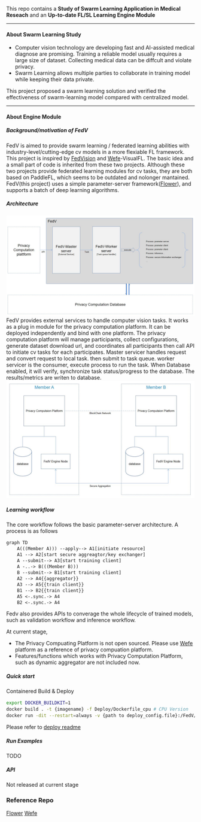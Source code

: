 This repo contains a **Study of Swarm Learning Application in Medical Reseach** and an **Up-to-date FL/SL Learning Engine Module**
___
#### About Swarm Learning Study
- Computer vision technology are developing fast and AI-assisted medical diagnose are promising. Training a reliable model usually requires a large size of dataset. Collecting medical data can be diffcult and violate privacy.
- Swarm Learning allows multiple parties to collaborate in training model while keeping their data private.

This project proposed a swarm learning solution and verified the effectiveness of swarm-learning model compared with centralized model.


___
#### About Engine Module 

##### Background/motivation of FedV
FedV is aimed to provide swarm learning / federated learning abilities with industry-level/cutting-edge cv models in a more flexiable FL framework.
This project is inspired by  [FedVision](https://github.com/FederatedAI/FedVision) and [Wefe](https://github.com/tianmiantech/WeFe)-VisualFL. The basic idea and a small part of code is inherited from these two projects. Although these two projects provide federated learning modules for cv tasks, they are both based on PaddleFL, which seems to be outdated and nolonger mantained. FedV(this project) uses a simple parameter-server framework([Flower]((https://github.com/adap/flower))), and supports a batch of deep learning algorithms.
##### Architecture
![arch](./VisualFederated/arch.JPG)
FedV provides external services to handle computer vision tasks. It works as a plug in module for the privacy computation platform. It can be deployed independently and bind with one platform. The privacy computation platform will manage participants, collect configurations, generate dataset download url, and coordinates all participants then call API to initiate cv tasks for each participates. 
Master servicer handles request and convert request to local task. then submit to task queue. worker servicer is the consumer, execute process to run the task. When Database enabled, it will verify, synchronize task status/progress to the database. The results/metrics are writen to database.
![arch](./VisualFederated/arch2.JPG)
##### Learning workflow

The core workflow follows the basic parameter-server architecture.
A process is as follows
```mermaid
graph TD
    A(((Member A))) --apply--> A1[initiate resource]
    A1 --> A2[start secure aggreagtor/key exchanger]
    A --submit--> A3[start training client]
    A -..-> B(((Member B)))
    B --submit--> B1[start training client]
    A2 --> A4{{aggregator}}
    A3 --> A5{{train client}}
    B1 --> B2{{train client}}
    A5 <-.sync.-> A4
    B2 <-.sync.-> A4
```


Fedv also provides APIs to converage the whole lifecycle of trained models, such as validation workflow and inference workflow.

At current stage,
- The Privacy Compuating Platform is not open sourced. Please use [Wefe](https://github.com/tianmiantech/WeFe) platform as a reference of privacy compuation platform.
- Features/functions which works with Privacy Computation Platform, such as dynamic aggregator are not included now.



##### Quick start
Containered Build & Deploy
```bash
export DOCKER_BUILDKIT=1
docker build . -t {imagename} -f Deploy/Dockerfile_cpu # CPU Version
docker run -dit --restart=always -v {path to deploy_config.file}:/FedV/deploy_config.yml -v {path to db_config.file}:/FedV/config.properties --network=host --name FedV-Service {imagename}
```
Please refer to [deploy readme](./Deploy/README.md)

##### Run Examples
TODO

##### API
Not released at current stage

### Reference Repo
[Flower](https://github.com/adap/flower)
[Wefe](https://github.com/tianmiantech/WeFe)

